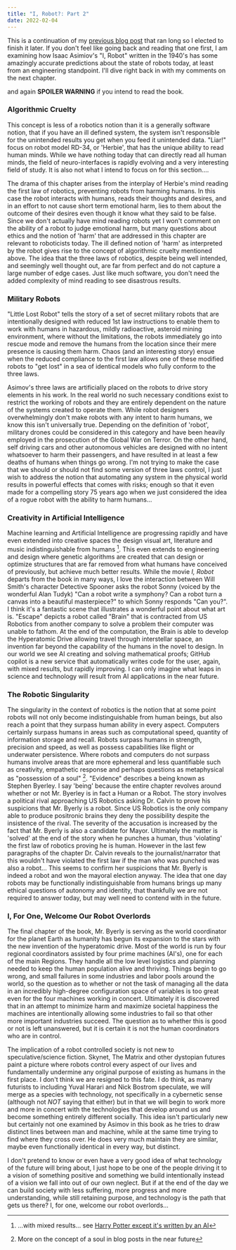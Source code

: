 ```yaml
---
title: "I, Robot?: Part 2"
date: 2022-02-04
---
```


This is a continuation of my [previous blog post]([https://ninjajoe9.github.io/i-robot/) that ran long so I elected to finish it later. If you don't feel like going back and reading that one first, I am examining how Isaac Asimiov's "I, Robot" written in the 1940's has some amazingly accurate predictions about the state of robots today, at least from an engineering standpoint. I'll dive right back in with my comments on the next chapter.

and again **SPOILER WARNING** if you intend to read the book.

### Algorithmic Cruelty

This concept is less of a robotics notion than it is a generally software notion, that if you have an ill defined system, the system isn't responsible for the unintended results you get when you feed it unintended data. "Liar!" focus on robot model RD-34, or 'Herbie', that has the unique ability to read human minds. While we have nothing today that can directly read all human minds, the field of neuro-interfaces is rapidly evolving and a very interesting field of study. It is also not what I intend to focus on for this section....

The drama of this chapter arises from the interplay of Herbie's mind reading the first law of robotics, preventing robots from harming humans. In this case the robot interacts with humans, reads their thoughts and desires, and in an effort to not cause short term emotional harm, lies to them about the outcome of their desires even though it know what they said to be false. Since we don't actually have mind reading robots yet I won't comment on the ability of a robot to judge emotional harm, but many questions about ethics and the notion of 'harm' that are addressed in this chapter are relevant to roboticists today. The ill defined notion of 'harm' as interpreted by the robot gives rise to the concept of algorithmic cruelty mentioned above. The idea that the three laws of robotics, despite being well intended, and seemingly well thought out, are far from perfect and do not capture a large number of edge cases. Just like much software, you don't need the added complexity of mind reading to see disastrous results.

### Military Robots

"Little Lost Robot" tells the story of a set of secret military robots that are intentionally designed with reduced 1st law instructions to enable them to work with humans in hazardous, mildly radioactive, asteroid mining environment, where without the limitations, the robots immediately go into rescue mode and remove the humans from the location since their mere presence is causing them harm. Chaos (and an interesting story) ensue when the reduced compliance to the first law allows one of these modified robots to "get lost" in a sea of identical models who fully conform to the three laws.

Asimov's three laws are artificially placed on the robots to drive story elements in his work. In the real world no such necessary conditions exist to restrict the working of robots and they are entirely dependent on the nature of the systems created to operate them. While robot designers overwhelmingly don't make robots with any intent to harm humans, we know this isn't universally true. Depending on the definition of 'robot', military drones could be considered in this category and have been heavily employed in the prosecution of the Global War on Terror. On the other hand, self driving cars and other autonomous vehicles are designed with no intent whatsoever to harm their passengers, and have resulted in at least a few deaths of humans when things go wrong. I'm not trying to make the case that we should or should not find some version of three laws control, I just wish to address the notion that automating any system in the physical world results in powerful effects that comes with risks; enough so that it even made for a compelling story 75 years ago when we just considered the idea of a rogue robot with the ability to harm humans...

### Creativity in Artificial Intelligence

Machine learning and Artificial Intelligence are progressing rapidly and have even extended into creative spaces the design visual art, literature and music indistinguishable from humans [^1]. This even extends to engineering and design where genetic algorithms are created that can design or optimize structures that are far removed from what humans have conceived of previously, but achieve much better results. While the movie _I, Robot_ departs from the book in many ways, I love the interaction between Will Smith's character Detective Spooner asks the robot Sonny (voiced by the wonderful Alan Tudyk) "Can a robot write a symphony? Can a robot turn a canvas into a beautiful masterpiece?" to which Sonny responds "Can you?". I think it's a fantastic scene that illustrates a wonderful point about what art is.  "Escape" depicts a robot called "Brain" that is contracted from US Robotics from another company to solve a problem their computer was unable to fathom. At the end of the computation, the Brain is able to develop the Hyperatomic Drive allowing travel through interstellar space, an invention far beyond the capability of the humans in the novel to design. In our world we see AI creating and solving mathematical proofs; GitHub copilot is a new service that automatically writes code for the user, again, with mixed results, but rapidly improving. I can only imagine what leaps in science and technology will result from AI applications in the near future.

### The Robotic Singularity

The singularity in the context of robotics is the notion that at some point robots will not only become indistinguishable from human beings, but also reach a point that they surpass human ability in every aspect. Computers certainly surpass humans in areas such as computational speed, quantity of information storage and recall. Robots surpass humans in strength, precision and speed, as well as possess capabilities like flight or underwater persistence. Where robots and computers do not surpass humans involve areas that are more ephemeral and less quantifiable such as creativity, empathetic response and perhaps questions as metaphysical as "possession of a soul" [^2]. "Evidence" describes a being known as Stephen Byerley. I say 'being' because the entire chapter revolves around whether or not Mr. Byerley is in fact a Human or a Robot. The story involves a political rival approaching US Robotics asking Dr. Calvin to prove his suspicions that Mr. Byerly is a robot. Since US Robotics is the only company able to produce positronic brains they deny the possibility despite the insistence of the rival. The severity of the accusation is increased by the fact that Mr. Byerly is also a candidate for Mayor. Ultimately the matter is 'solved' at the end of the story when he punches a human, thus 'violating' the first law of robotics proving he is human. However in the last few paragraphs of the chapter Dr. Calvin reveals to the journalist/narrator that this wouldn't have violated the first law if the man who was punched was also a robot... This seems to confirm her suspicions that Mr. Byerly is indeed a robot and won the mayoral election anyway. The idea that one day robots may be functionally indistinguishable from humans brings up many ethical questions of autonomy and identity, that thankfully we are not required to answer today, but may well need to contend with in the future.  

### I, For One, Welcome Our Robot Overlords

The final chapter of the book, Mr. Byerly is serving as the world coordinator for the planet Earth as humanity has begun its expansion to the stars with the new invention of the hyperatomic drive. Most of the world is run by four regional coordinators assisted by four prime machines (AI's), one for each of the main Regions. They handle all the low level logistics and planning needed to keep the human population alive and thriving. Things begin to go wrong, and small failures in some industries and labor pools around the world, so the question as to whether or not the task of managing all the data in an incredibly high-degree configuration space of variables is too great even for the four machines working in concert. Ultimately it is discovered that in an attempt to minimize harm and maximize societal happiness the machines are intentionally allowing some industries to fail so that other more important industries succeed. The question as to whether this is good or not is left unanswered, but it is certain it is not the human coordinators who are in control.

The implication of a robot controlled society is not new to speculative/science fiction. Skynet, The Matrix and other dystopian futures paint a picture where robots control every aspect of our lives and fundamentally undermine any original purpose of existing as humans in the first place. I don't think we are resigned to this fate. I do think, as many futurists to including Yuval Harari and Nick Bostrom speculate, we will merge as a species with technology, not specifically in a cybernetic sense (although not _NOT_ saying that either) but in that we will begin to work more and more in concert with the technologies that develop around us and become something entirely different socially. This idea isn't particularly new but certainly not one examined by Asimov in this book as he tries to draw distinct lines between man and machine, while at the same time trying to find where they cross over. He does very much maintain they are similar, maybe even functionally identical in every way, but distinct.

I don't pretend to know or even have a very good idea of what technology of the future will bring about, I just hope to be one of the people driving it to a vision of something positive and something we build intentionally instead of a vision we fall into out of our own neglect. But if at the end of the day we can build society with less suffering, more progress and more understanding, while still retaining purpose, and technology is the path that gets us there? I, for one, welcome our robot overlords...




[^1]: ...with mixed results... see [Harry Potter except it's written by an AI](https://youtu.be/6rEkKWXCcR4)
[^2]: More on the concept of a soul in blog posts in the near future
